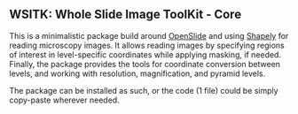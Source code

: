 WSITK: Whole Slide Image ToolKit - Core
---
This is a minimalistic package build around [OpenSlide](https://openslide.org) and
using [Shapely](https://github.com/shapely/shapely) for reading microscopy images.
It allows reading images by specifying regions of interest in level-specific
coordinates while applying masking, if needed. Finally, the package provides the
tools for coordinate conversion between levels, and working with resolution,
magnification, and pyramid levels.

The package can be installed as such, or the code (1 file) could be simply copy-paste
wherever needed.